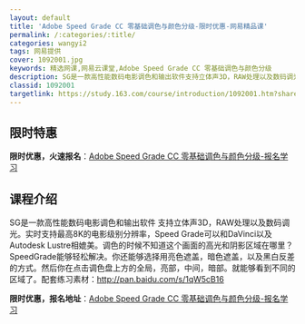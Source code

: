```yaml
---
layout: default
title: 'Adobe Speed Grade CC 零基础调色与颜色分级-限时优惠-网易精品课'
permalink: /:categories/:title/
categories: wangyi2
tags: 网易提供
cover: 1092001.jpg
keywords: 精选网课,网易云课堂,Adobe Speed Grade CC 零基础调色与颜色分级
description: SG是一款高性能数码电影调色和输出软件支持立体声3D，RAW处理以及数码调光。实时支持最高8K的电影级别分辨率，Spee
classid: 1092001
targetlink: https://study.163.com/course/introduction/1092001.htm?share=1&shareId=1025206652&utm_campaign=share&utm_medium=iphoneShare&utm_source=&utm_u=1025206652
---
```


## 限时特惠

**限时优惠，火速报名**：[Adobe Speed Grade CC 零基础调色与颜色分级-报名学习](https://study.163.com/course/introduction/1092001.htm?share=1&shareId=1025206652&utm_campaign=share&utm_medium=iphoneShare&utm_source=&utm_u=1025206652)

## 课程介绍

SG是一款高性能数码电影调色和输出软件 支持立体声3D，RAW处理以及数码调光。实时支持最高8K的电影级别分辨率，Speed Grade可以和DaVinci以及Autodesk Lustre相媲美。调色的时候不知道这个画面的高光和阴影区域在哪里？SpeedGrade能够轻松解决。你还能够选择用亮色遮盖，暗色遮盖，以及黑白反差的方式。然后你在点击调色盘上方的全局，亮部，中间，暗部。就能够看到不同的区域了。配套练习素材：http://pan.baidu.com/s/1qW5cB16

**限时优惠，报名地址**：[Adobe Speed Grade CC 零基础调色与颜色分级-报名学习](https://study.163.com/course/introduction/1092001.htm?share=1&shareId=1025206652&utm_campaign=share&utm_medium=iphoneShare&utm_source=&utm_u=1025206652)

